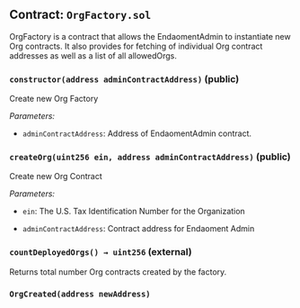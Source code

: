 ## Contract: `OrgFactory.sol`
OrgFactory is a contract that allows the EndaomentAdmin to
instantiate new Org contracts. It also provides for fetching of
individual Org contract addresses as well as a list of all
allowedOrgs.



### `constructor(address adminContractAddress)` (public)
Create new Org Factory



_Parameters:_
- `adminContractAddress`: Address of EndaomentAdmin contract.

### `createOrg(uint256 ein, address adminContractAddress)` (public)
 Create new Org Contract



_Parameters:_
- `ein`: The U.S. Tax Identification Number for the Organization

- `adminContractAddress`: Contract address for Endaoment Admin

### `countDeployedOrgs() → uint256` (external)
Returns total number Org contracts created by the factory.





### `OrgCreated(address newAddress)`


